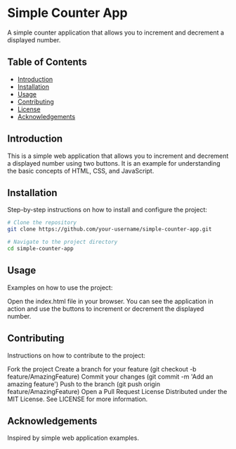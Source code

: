 # Simple Counter App

A simple counter application that allows you to increment and decrement a displayed number.

## Table of Contents

- [Introduction](#introduction)
- [Installation](#installation)
- [Usage](#usage)
- [Contributing](#contributing)
- [License](#license)
- [Acknowledgements](#acknowledgements)

## Introduction

This is a simple web application that allows you to increment and decrement a displayed number using two buttons. It is an example for understanding the basic concepts of HTML, CSS, and JavaScript.

## Installation

Step-by-step instructions on how to install and configure the project:

```bash
# Clone the repository
git clone https://github.com/your-username/simple-counter-app.git

# Navigate to the project directory
cd simple-counter-app
```

## Usage
Examples on how to use the project:

Open the index.html file in your browser.
You can see the application in action and use the buttons to increment or decrement the displayed number.

## Contributing
Instructions on how to contribute to the project:

Fork the project
Create a branch for your feature (git checkout -b feature/AmazingFeature)
Commit your changes (git commit -m 'Add an amazing feature')
Push to the branch (git push origin feature/AmazingFeature)
Open a Pull Request
License
Distributed under the MIT License. See LICENSE for more information.

## Acknowledgements
Inspired by simple web application examples.
